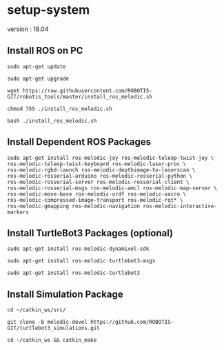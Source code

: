 # setup-system
version : 18.04

## Install ROS on PC
    sudo apt-get update
    
    sudo apt-get upgrade

    wget https://raw.githubusercontent.com/ROBOTIS-GIT/robotis_tools/master/install_ros_melodic.sh
    
    chmod 755 ./install_ros_melodic.sh 
    
    bash ./install_ros_melodic.sh

## Install Dependent ROS Packages
    sudo apt-get install ros-melodic-joy ros-melodic-teleop-twist-joy \
    ros-melodic-teleop-twist-keyboard ros-melodic-laser-proc \
    ros-melodic-rgbd-launch ros-melodic-depthimage-to-laserscan \
    ros-melodic-rosserial-arduino ros-melodic-rosserial-python \
    ros-melodic-rosserial-server ros-melodic-rosserial-client \
    ros-melodic-rosserial-msgs ros-melodic-amcl ros-melodic-map-server \
    ros-melodic-move-base ros-melodic-urdf ros-melodic-xacro \
    ros-melodic-compressed-image-transport ros-melodic-rqt* \
    ros-melodic-gmapping ros-melodic-navigation ros-melodic-interactive-markers

## Install TurtleBot3 Packages (optional)
    sudo apt-get install ros-melodic-dynamixel-sdk
    
    sudo apt-get install ros-melodic-turtlebot3-msgs
    
    sudo apt-get install ros-melodic-turtlebot3
    
## Install Simulation Package
    cd ~/catkin_ws/src/
    
    git clone -b melodic-devel https://github.com/ROBOTIS-GIT/turtlebot3_simulations.git
    
    cd ~/catkin_ws && catkin_make
